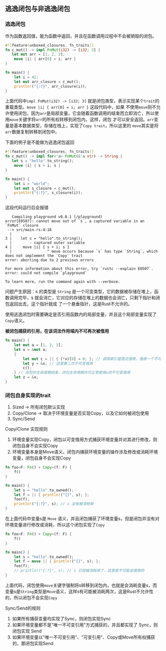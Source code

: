 ## 逃逸闭包与非逃逸闭包
### 逃逸闭包
作为函数返回值，能为函数中返回，并且在函数调用过程中不会被销毁的闭包。
```rust
#![feature(unboxed_closures, fn_traits)]
fn c_mut() -> impl FnMut(i32) -> [i32; 3] {
   let mut arr = [1, 2, 3]; 
    move |i| { arr[0] = i; arr }
}

fn main() {
    let i = 42;
    let mut arr_closure = c_mut();
    println!("{:?}", arr_closure(i));
}
```
上面代码中`impl FnMut(i32) -> [i32; 3]` 就是闭包类型，表示实现某个`trait`的重载类型。`move |i| { arr[0] = i; arr }` 这段代码中，如果
不使用`move`则不允许使用闭包，因为`arr`是局部变量，它会随着函数调用的结束而立即消亡，所以使用`move`关键字将`arr`的所有权转移到闭包内，这样，闭包
才可以安全返回。`arr`变量是基本数据类型，存储在栈上，实现了`Copy trait`，所以这里的 `move`其实是将`arr`数据复制转移到闭包中。

下面的例子是不能做为逃逸闭包返回
```rust
#![feature(unboxed_closures, fn_traits)]
fn c_mut() -> impl for<'a> FnMut(&'a str) -> String {
   let s = "hello".to_string(); 
    move |i| { s + i; s } 
}

fn main() {
    let i = "world";
    let mut s_closure = c_mut();
    println!("{:?}", s_closure(i));
}
```
这段代码运行后会报错
```
   Compiling playground v0.0.1 (/playground)
error[E0507]: cannot move out of `s`, a captured variable in an `FnMut` closure
 --> src/main.rs:4:16
  |
3 |    let s = "hello".to_string(); 
  |        - captured outer variable
4 |     move |i| { s + i; s } 
  |                ^ move occurs because `s` has type `String`, which does not implement the `Copy` trait
error: aborting due to 2 previous errors

For more information about this error, try `rustc --explain E0507`.
error: could not compile `playground`

To learn more, run the command again with --verbose.
```
问题产生原因：s 的类型是 `String` 是一个可变类型，它的数据被存储在堆上，函数调用完毕，s 就会消亡，它对应的存储在堆上的数据也会消亡，只剩下指针和闭包返回出去，这个指针就成
了一个悬垂指针，这是Rust不允许的。

使用逃逸闭包时需要确定是否引用函数内的局部变量，并且这个局部变量实现了`Copy`语义。

**被闭包捕获的引用，在该词法作用域内不可再次被借用**
```rust
fn main() {
    let mut a = [1, 2, 3];
    let x = &mut a;
    {
        let mut c = || { (*x)[0] = 0; }; // 调用索引是隐式借用，借用一个不可变借用； 
        let y = &x; // 这里第二次不可变借用
        c();
    } // 闭包的生命周期结束，闭包生命周期外可正常使用x的不可变借用
    let z = &x;
}
```
### 闭包自身实现的trait
1. Sized -> 所有闭包默认实现
2. Copy/Clone -> 取决于环境变量是否实现Copy，以及它如何被闭包使用
3. Sync/Send

Copy/Clone 实现规则
1. 环境变量实现Copy，闭包以可变借用方式捕获环境变量并对其进行修改，则闭包自身不会实现Copy
2. 环境变量本身是Move语义，闭包内捕获环境变量的操作涉及修改或消耗环境变量，闭包自身不会实现Copy

```rust
fn foo<F: Fn() + Copy>(f: F) {
    f()
}

fn main() {
    let s = "hello".to_owned();
    let f = || { println!("{}", s); };
    foo(f);
    println!("{:?}", s); // s 没有被消耗掉
}
```
在上面代码中变量s是 `Move` 语义，并且闭包捕获了环境变量s，但是闭包并没有对环境变量进行修改或消耗，所以这个闭包实现了`Copy`

```rust
fn foo<F: Fn() + Copy>(f: F) {
    f()
}

fn main() {
    let s = "hello".to_owned();
    let f = move || { println!("{}", s); };
    foo(f);
    // println!("{:?}", s); // s 已经被消耗掉了，这里是不可能会借用的
}
```
上面代码，闭包使用`move`关键字强制将s转移到闭包内，也就是会消耗变量s，而变量s是`String`类型是`Move`语义，这样s有可能被消耗两次，这是Rust不允许性的，所以闭包不会实现`Copy`

Sync/Send的规则
1. 如果所有捕获变量均实现了Sync，则闭包实现Sync
2. 如果环境变量都不是"唯一不可变引用"方式捕获的，并且都实现了 Sync，则闭包实现 Send
3. 如果环境变量以"唯一不可变引用"、"可变引用"、Copy或Move所有权捕获的，那闭包实现Send

